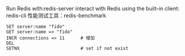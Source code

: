 Run Redis with:redis-server
interact with Redis using the built-in client: redis-cli
性能测试工具：redis-benchmark


	SET server:name "fido"
	GET server:name => "fido"
	INCR connections => 11		# 增加
	DEL
	SETNX						# set if not exist 
